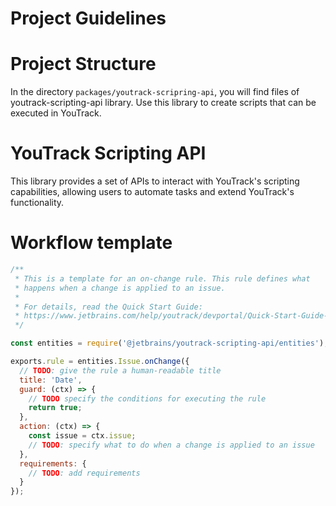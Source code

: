 # Project Guidelines

# Project Structure
In the directory `packages/youtrack-scripring-api`, you will find files of youtrack-scripting-api library.
Use this library to create scripts that can be executed in YouTrack.

# YouTrack Scripting API
This library provides a set of APIs to interact with YouTrack's scripting capabilities, allowing users to automate tasks and extend YouTrack's functionality.

# Workflow template
```javascript
/**
 * This is a template for an on-change rule. This rule defines what
 * happens when a change is applied to an issue.
 *
 * For details, read the Quick Start Guide:
 * https://www.jetbrains.com/help/youtrack/devportal/Quick-Start-Guide-Workflows-JS.html
 */

const entities = require('@jetbrains/youtrack-scripting-api/entities');

exports.rule = entities.Issue.onChange({
  // TODO: give the rule a human-readable title
  title: 'Date',
  guard: (ctx) => {
    // TODO specify the conditions for executing the rule
    return true;
  },
  action: (ctx) => {
    const issue = ctx.issue;
    // TODO: specify what to do when a change is applied to an issue
  },
  requirements: {
    // TODO: add requirements
  }
});
```
